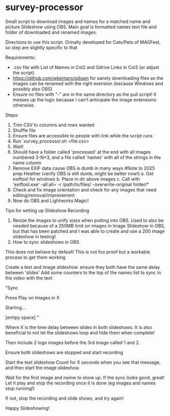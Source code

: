 # survey-processor
Small script to download images and names for a matched name and picture Slideshow using OBS. Main goal is formatted names text file and folder of downloaded and renamed images.

Directions to use this script. Orinally developed for Cats/Pets of MAGFest, so step are slightly specific to that

Requirements:
- .csv file with List of Names in Col2 and Gdrive Links in Col3 (or adjust the script)
- https://github.com/wkentaro/gdown for sanely downloading files so the images can be renamed with the right exension (because Windows and possibly also OBS)
- Ensure no files with "-" are in the same directory as the pull script! It messes up the logic because I can't anticipate the image extensions otherwise.

Steps:
1. Trim CSV to columns and rows wanted
2. Shuffle file
3. Ensure files are accessible to people with link while the script runs
4. Run `survey_processor.sh <file.csv>
5. Wait!
6. Should have a folder called 'processed' at the end with all images numbered 3-N+3, and a file called 'names' with all of the strings in the name column
7. Remove EXIF data cause OBS is dumb in many ways #Note to 2025 prep Heather (verify OBS is still dumb, might be better now!)
        a. Get exiftool for windows
        b. Place in dir above images
        c. Call with 'exiftool.exe'  -all:all= -r /path/to/files/ -overwrite-original folder/*
8. Check and fix image orientation and check for any images that need editing/removal/improvement
7. Now do OBS and Lightworks Magic!

Tips for setting up Slideshow Recording

1. Resize the images to unify sizes when putting into OBS. Used to also be needed because of a 250MB limit on images in Image Slideshow in OBS, but that has been patched and I was able to create and use a 200 image slideshow in testing!
2. How to sync slideshows in OBS

This does not behave by default! This is not foo proof but a workable process to get them working

Create a text and image slideshow. ensure they both have the same delay between 'slides'
Add some counters to the top of the names list to sync in the video with the text:

"Sync


Press Play on Images in X


Starting...

 [emtpy space]  "

Where X is the time delay between slides in both slideshows. It is also beneficial to not let the slideshows loop and hide them when complete!
 
Then include 2 logo images before the 3rd image called  1 and 2. 

Ensure both slideshows are stopped and start recording

Start the text slideshow
Count for X seconds when you see that message, and then start the image slideshow.

Wait for the first image and namw to show up. If the sync looks good, great! Let it play and stop the recording once it is done (eg images and names stop running!)

If not, stop the recording and slide shows, and try again!

Happy Slideshowing!
